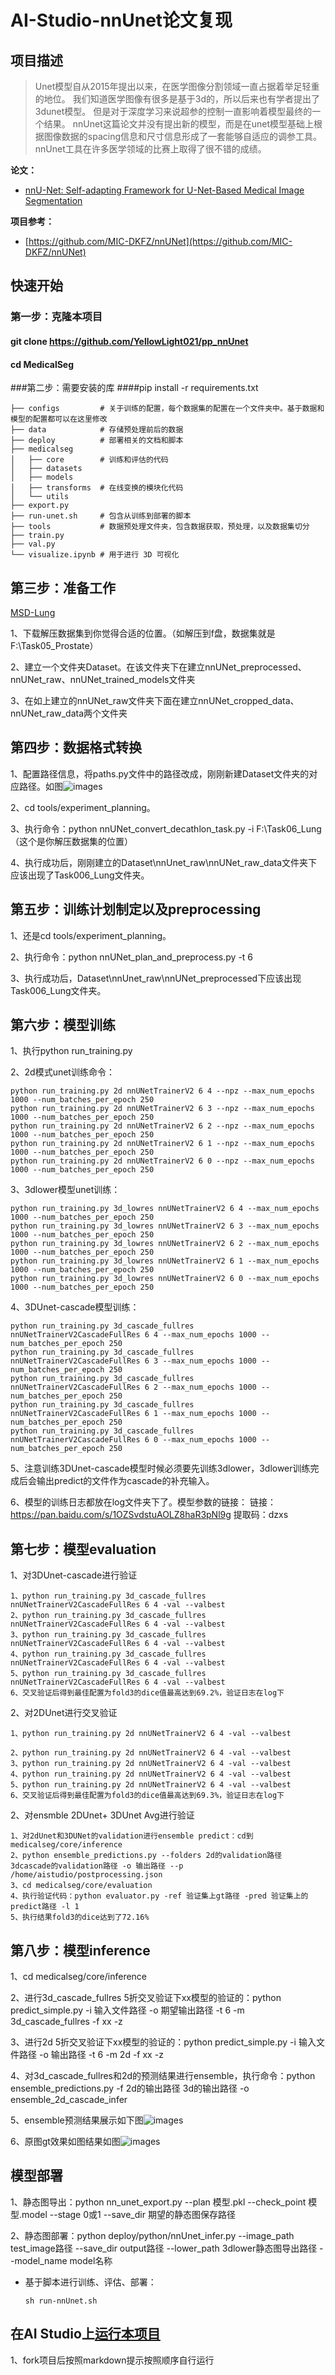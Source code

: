 # AI-Studio-nnUnet论文复现


## 项目描述
> Unet模型自从2015年提出以来，在医学图像分割领域一直占据着举足轻重的地位。
> 我们知道医学图像有很多是基于3d的，所以后来也有学者提出了3dunet模型。
> 但是对于深度学习来说超参的控制一直影响着模型最终的一个结果。
> nnUnet这篇论文并没有提出新的模型，而是在unet模型基础上根据图像数据的spacing信息和尺寸信息形成了一套能够自适应的调参工具。
> nnUnet工具在许多医学领域的比赛上取得了很不错的成绩。


**论文：**

- [nnU-Net: Self-adapting Framework for U-Net-Based Medical Image Segmentation](https://arxiv.org/abs/1809.10486)

**项目参考：**
- [https://github.com/MIC-DKFZ/nnUNet](https://github.com/MIC-DKFZ/nnUNet)


## 快速开始
### 第一步：克隆本项目
#### git clone https://github.com/YellowLight021/pp_nnUnet
#### cd MedicalSeg 
###第二步：需要安装的库
####pip install -r requirements.txt

```
├── configs         # 关于训练的配置，每个数据集的配置在一个文件夹中。基于数据和模型的配置都可以在这里修改
├── data            # 存储预处理前后的数据
├── deploy          # 部署相关的文档和脚本
├── medicalseg  
│   ├── core        # 训练和评估的代码
│   ├── datasets  
│   ├── models  
│   ├── transforms  # 在线变换的模块化代码
│   └── utils  
├── export.py
├── run-unet.sh     # 包含从训练到部署的脚本
├── tools           # 数据预处理文件夹，包含数据获取，预处理，以及数据集切分
├── train.py
├── val.py
└── visualize.ipynb # 用于进行 3D 可视化
```


## 第三步：准备工作
[MSD-Lung ](https://drive.google.com/drive/folders/1HqEgzS8BV2c7xYNrZdEAnrHk7osJJ–2) 

1、下载解压数据集到你觉得合适的位置。（如解压到f盘，数据集就是F:\Task05_Prostate）

2、建立一个文件夹Dataset。在该文件夹下在建立nnUNet_preprocessed、nnUNet_raw、nnUNet_trained_models文件夹

3、在如上建立的nnUNet_raw文件夹下面在建立nnUNet_cropped_data、nnUNet_raw_data两个文件夹

## 第四步：数据格式转换

1、配置路径信息，将paths.py文件中的路径改成，刚刚新建Dataset文件夹的对应路径。如图![images](images/path_config.png) 

2、cd tools/experiment_planning。

3、执行命令：python nnUNet_convert_decathlon_task.py -i F:\Task06_Lung（这个是你解压数据集的位置）

4、执行成功后，刚刚建立的Dataset\nnUnet_raw\nnUNet_raw_data文件夹下应该出现了Task006_Lung文件夹。

## 第五步：训练计划制定以及preprocessing

1、还是cd tools/experiment_planning。

2、执行命令：python nnUNet_plan_and_preprocess.py -t 6

3、执行成功后，Dataset\nnUnet_raw\nnUNet_preprocessed下应该出现Task006_Lung文件夹。

## 第六步：模型训练

1、执行python run_training.py

2、2d模式unet训练命令：
```
python run_training.py 2d nnUNetTrainerV2 6 4 --npz --max_num_epochs 1000 --num_batches_per_epoch 250
python run_training.py 2d nnUNetTrainerV2 6 3 --npz --max_num_epochs 1000 --num_batches_per_epoch 250
python run_training.py 2d nnUNetTrainerV2 6 2 --npz --max_num_epochs 1000 --num_batches_per_epoch 250
python run_training.py 2d nnUNetTrainerV2 6 1 --npz --max_num_epochs 1000 --num_batches_per_epoch 250
python run_training.py 2d nnUNetTrainerV2 6 0 --npz --max_num_epochs 1000 --num_batches_per_epoch 250
```
3、3dlower模型unet训练：
```
python run_training.py 3d_lowres nnUNetTrainerV2 6 4 --max_num_epochs 1000 --num_batches_per_epoch 250
python run_training.py 3d_lowres nnUNetTrainerV2 6 3 --max_num_epochs 1000 --num_batches_per_epoch 250
python run_training.py 3d_lowres nnUNetTrainerV2 6 2 --max_num_epochs 1000 --num_batches_per_epoch 250
python run_training.py 3d_lowres nnUNetTrainerV2 6 1 --max_num_epochs 1000 --num_batches_per_epoch 250
python run_training.py 3d_lowres nnUNetTrainerV2 6 0 --max_num_epochs 1000 --num_batches_per_epoch 250
```

4、3DUnet-cascade模型训练：
```
python run_training.py 3d_cascade_fullres nnUNetTrainerV2CascadeFullRes 6 4 --max_num_epochs 1000 --num_batches_per_epoch 250
python run_training.py 3d_cascade_fullres nnUNetTrainerV2CascadeFullRes 6 3 --max_num_epochs 1000 --num_batches_per_epoch 250
python run_training.py 3d_cascade_fullres nnUNetTrainerV2CascadeFullRes 6 2 --max_num_epochs 1000 --num_batches_per_epoch 250
python run_training.py 3d_cascade_fullres nnUNetTrainerV2CascadeFullRes 6 1 --max_num_epochs 1000 --num_batches_per_epoch 250
python run_training.py 3d_cascade_fullres nnUNetTrainerV2CascadeFullRes 6 0 --max_num_epochs 1000 --num_batches_per_epoch 250
```

5、注意训练3DUnet-cascade模型时候必须要先训练3dlower，3dlower训练完成后会输出predict的文件作为cascade的补充输入。



6、模型的训练日志都放在log文件夹下了。模型参数的链接： 链接：https://pan.baidu.com/s/1OZSvdstuAOLZ8haR3pNl9g 提取码：dzxs 


## 第七步：模型evaluation
1、对3DUnet-cascade进行验证
```
1、python run_training.py 3d_cascade_fullres nnUNetTrainerV2CascadeFullRes 6 4 -val --valbest
2、python run_training.py 3d_cascade_fullres nnUNetTrainerV2CascadeFullRes 6 4 -val --valbest
3、python run_training.py 3d_cascade_fullres nnUNetTrainerV2CascadeFullRes 6 4 -val --valbest
4、python run_training.py 3d_cascade_fullres nnUNetTrainerV2CascadeFullRes 6 4 -val --valbest
5、python run_training.py 3d_cascade_fullres nnUNetTrainerV2CascadeFullRes 6 4 -val --valbest
6、交叉验证后得到最佳配置为fold3的dice值最高达到69.2%，验证日志在log下
```
2、对2DUnet进行交叉验证
```
1、python run_training.py 2d nnUNetTrainerV2 6 4 -val --valbest

2、python run_training.py 2d nnUNetTrainerV2 6 4 -val --valbest
3、python run_training.py 2d nnUNetTrainerV2 6 4 -val --valbest
4、python run_training.py 2d nnUNetTrainerV2 6 4 -val --valbest
5、python run_training.py 2d nnUNetTrainerV2 6 4 -val --valbest
6、交叉验证后得到最佳配置为fold3的dice值最高达到69.3%，验证日志在log下
```
2、对ensmble 2DUnet+ 3DUnet Avg进行验证
```
1、对2dUnet和3DUNet的validation进行ensemble predict：cd到 medicalseg/core/inference
2、python ensemble_predictions.py --folders 2d的validation路径 3dcascade的validation路径 -o 输出路径 --p /home/aistudio/postprocessing.json
3、cd medicalseg/core/evaluation
4、执行验证代码：python evaluator.py -ref 验证集上gt路径 -pred 验证集上的predict路径 -l 1
5、执行结果fold3的dice达到了72.16%
```
## 第八步：模型inference

1、cd medicalseg/core/inference

2、进行3d_cascade_fullres 5折交叉验证下xx模型的验证的：python predict_simple.py -i 输入文件路径 -o 期望输出路径 -t 6 -m 3d_cascade_fullres -f xx -z

3、进行2d 5折交叉验证下xx模型的验证的：python predict_simple.py -i 输入文件路径 -o 输出路径 -t 6 -m 2d -f xx -z

4、对3d_cascade_fullres和2d的预测结果进行ensemble，执行命令：python ensemble_predictions.py -f 2d的输出路径 3d的输出路径 -o ensemble_2d_cascade_infer

5、ensemble预测结果展示如下图![images](images/predict.png) 

6、原图gt效果如图结果如图![images](images/gt.png) 
## 模型部署
1、静态图导出：python nn_unet_export.py --plan 模型.pkl --check_point 模型.model --stage 0或1 --save_dir 期望的静态图保存路径

2、静态图部署：python deploy/python/nnUnet_infer.py --image_path test_image路径 --save_dir output路径 --lower_path 3dlower静态图导出路径 --model_name model名称

- 基于脚本进行训练、评估、部署：
   ```
   sh run-nnUnet.sh
   ```
  
## 在AI Studio上[运行本项目](项目“nnUnet调试”共享链接(有效期三天)：https://aistudio.baidu.com/studio/project/partial/verify/3874882/16eb61c02a69473e9635e7916a88cc7c) 
1、fork项目后按照markdown提示按照顺序自行运行




